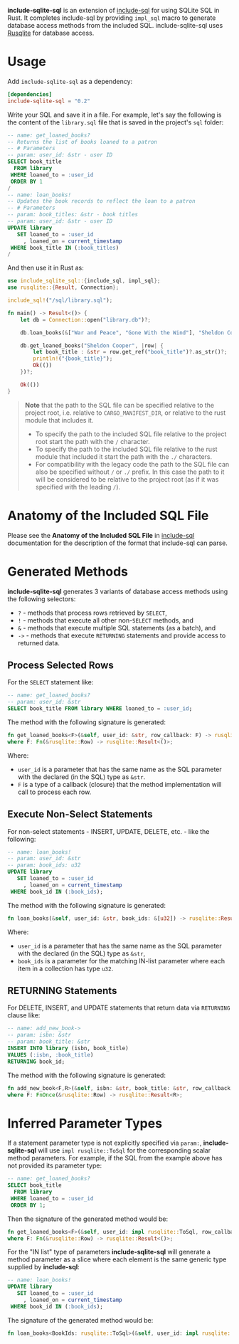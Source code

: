 **include-sqlite-sql** is an extension of [include-sql][1] for using SQLite SQL in Rust. It completes include-sql by providing `impl_sql` macro to generate database access methods from the included SQL. include-sqlite-sql uses [Rusqlite][2] for database access.

# Usage

Add `include-sqlite-sql` as a dependency:

```toml
[dependencies]
include-sqlite-sql = "0.2"
```

Write your SQL and save it in a file. For example, let's say the following is the content of the `library.sql` file that is saved in the project's `sql` folder:

```sql
-- name: get_loaned_books?
-- Returns the list of books loaned to a patron
-- # Parameters
-- param: user_id: &str - user ID
SELECT book_title
  FROM library
 WHERE loaned_to = :user_id
 ORDER BY 1
/
-- name: loan_books!
-- Updates the book records to reflect the loan to a patron
-- # Parameters
-- param: book_titles: &str - book titles
-- param: user_id: &str - user ID
UPDATE library
   SET loaned_to = :user_id
     , loaned_on = current_timestamp
 WHERE book_title IN (:book_titles)
/
```

And then use it in Rust as:

```rust
use include_sqlite_sql::{include_sql, impl_sql};
use rusqlite::{Result, Connection};

include_sql!("/sql/library.sql");

fn main() -> Result<()> {
    let db = Connection::open("library.db")?;

    db.loan_books(&["War and Peace", "Gone With the Wind"], "Sheldon Cooper")?;

    db.get_loaned_books("Sheldon Cooper", |row| {
        let book_title : &str = row.get_ref("book_title")?.as_str()?;
        println!("{book_title}");
        Ok(())
    })?;

    Ok(())
}
```

> **Note** that the path to the SQL file can be specified relative to the project root, i.e. relative to `CARGO_MANIFEST_DIR`, or relative to the rust module that includes it. 
> * To specify the path to the included SQL file relative to the project root start the path with the `/` character.
> * To specify the path to the included SQL file relative to the rust module that included it start the path with the `./` characters.
> * For compatibility with the legacy code the path to the SQL file can also be specified without `/` or `./` prefix. In this case the path to it will be considered to be relative to the project root (as if it was specified with the leading `/`).

# Anatomy of the Included SQL File

Please see the **Anatomy of the Included SQL File** in [include-sql][4] documentation for the description of the format that include-sql can parse.

# Generated Methods

**include-sqlite-sql** generates 3 variants of database access methods using the following selectors:
* `?` - methods that process rows retrieved by `SELECT`,
* `!` - methods that execute all other non-`SELECT` methods, and
* `&` - methods that execute multiple SQL statements (as a batch), and
* `->` - methods that execute `RETURNING` statements and provide access to returned data.

## Process Selected Rows

For the `SELECT` statement like:

```sql
-- name: get_loaned_books?
-- param: user_id: &str
SELECT book_title FROM library WHERE loaned_to = :user_id;
```

The method with the following signature is generated:

```rust
fn get_loaned_books<F>(&self, user_id: &str, row_callback: F) -> rusqlite::Result<()>
where F: Fn(&rusqlite::Row) -> rusqlite::Result<()>;
```

Where:
- `user_id` is a parameter that has the same name as the SQL parameter with the declared (in the SQL) type as `&str`.
- `F` is a type of a callback (closure) that the method implementation will call to process each row.

## Execute Non-Select Statements

For non-select statements - INSERT, UPDATE, DELETE, etc. - like the following:

```sql
-- name: loan_books!
-- param: user_id: &str
-- param: book_ids: u32
UPDATE library
   SET loaned_to = :user_id
     , loaned_on = current_timestamp
 WHERE book_id IN (:book_ids);
```

The method with the following signature is generated:

```rust
fn loan_books(&self, user_id: &str, book_ids: &[u32]) -> rusqlite::Result<usize>;
```

Where:
- `user_id` is a parameter that has the same name as the SQL parameter with the declared (in the SQL) type as `&str`,
- `book_ids` is a parameter for the matching IN-list parameter where each item in a collection has type `u32`.

## RETURNING Statements

For DELETE, INSERT, and UPDATE statements that return data via `RETURNING` clause like:

```sql
-- name: add_new_book->
-- param: isbn: &str
-- param: book_title: &str
INSERT INTO library (isbn, book_title)
VALUES (:isbn, :book_title)
RETURNING book_id;
```

The method with the following signature is generated:

```rust
fn add_new_book<F,R>(&self, isbn: &str, book_title: &str, row_callback: F) -> rusqlite::Result<R>
where F: FnOnce(&rusqlite::Row) -> rusqlite::Result<R>;
```

# Inferred Parameter Types

If a statement parameter type is not explicitly specified via `param:`, **include-sqlite-sql** will use `impl rusqlite::ToSql` for the corresponding scalar method parameters. For example, if the SQL from the example above has not provided its parameter type:

```sql
-- name: get_loaned_books?
SELECT book_title
  FROM library
 WHERE loaned_to = :user_id
 ORDER BY 1;
```

Then the signature of the generated method would be:

```rust
fn get_loaned_books<F>(&self, user_id: impl rusqlite::ToSql, row_callback: F) -> rusqlite::Result<()>
where F: Fn(&rusqlite::Row) -> rusqlite::Result<()>;
```

For the "IN list" type of parameters **include-sqlite-sql** will generate a method parameter as a slice where each element is the same generic type supplied by **include-sql**:

```sql
-- name: loan_books!
UPDATE library
   SET loaned_to = :user_id
     , loaned_on = current_timestamp
 WHERE book_id IN (:book_ids);
```

The signature of the generated method would be:

```rust
fn loan_books<BookIds: rusqlite::ToSql>(&self, user_id: impl rusqlite::ToSql, book_ids: &[BookIds]) -> rusqlite::Result<usize>;
```

[1]: https://crates.io/crates/include-sql
[2]: https://crates.io/crates/rusqlite
[3]: https://doc.rust-lang.org/proc_macro/struct.SourceFile.html
[4]: https://quietboil.github.io/include-sql
